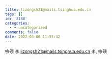 ```yaml
---
title: lizongsh21@mails.tsinghua.edu.cn
tags: []
id: '3188'
categories:
  - - uncategorized
comments: false
date: 2022-03-06 11:55:42
---
```


宗硕 李 lizongsh21@mails.tsinghua.edu.cn 李, 宗硕